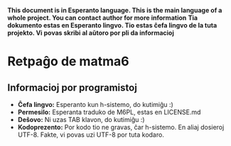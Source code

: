 **This document is in Esperanto language. This is the main language of a whole project. You can contact author for more information**
**Tia dokumento estas en Esperanto lingvo. Tio estas ĉefa lingvo de la tuta projekto. Vi povas skribi al aŭtoro por pli da informacioj**

Retpaĝo de matma6
=================

Informacioj por programistoj
----------------------------

- **Ĉefa lingvo:** Esperanto kun h-sistemo, do kutimiĝu :)
- **Permesilo:** Esperanta traduko de M6PL, estas en LICENSE.md
- **Deŝovo:** Ni uzas TAB klavon, do kutimiĝu :)
- **Kodoprezento:** Por kodo tio ne gravas, ĉar h-sistemo. En aliaj dosieroj UTF-8. Fakte, vi povas uzi UTF-8 por tuta kodaro.
